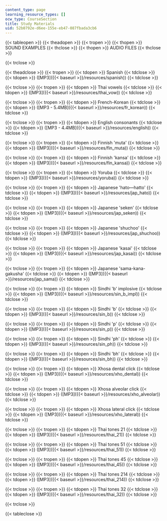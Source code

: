 ```yaml
---
content_type: page
learning_resource_types: []
ocw_type: CourseSection
title: Study Materials
uid: 52b0792e-d6ee-155e-eb47-087fbada3cb6
---
```


{{< tableopen >}}
{{< theadopen >}}
{{< tropen >}}
{{< thopen >}}
SOUND EXAMPLES
{{< thclose >}}
{{< thopen >}}
AUDIO FILES
{{< thclose >}}

{{< trclose >}}

{{< theadclose >}}
{{< tropen >}}
{{< tdopen >}}
Spanish
{{< tdclose >}}
{{< tdopen >}}
([MP3]({{< baseurl >}}/resources/spanish))
{{< tdclose >}}

{{< trclose >}}
{{< tropen >}}
{{< tdopen >}}
Thai vowels
{{< tdclose >}}
{{< tdopen >}}
([MP3]({{< baseurl >}}/resources/thai_vow))
{{< tdclose >}}

{{< trclose >}}
{{< tropen >}}
{{< tdopen >}}
French-Korean
{{< tdclose >}}
{{< tdopen >}}
([MP3 - 5.4MB]({{< baseurl >}}/resources/fr_korean))
{{< tdclose >}}

{{< trclose >}}
{{< tropen >}}
{{< tdopen >}}
English consonants
{{< tdclose >}}
{{< tdopen >}}
([MP3 - 4.4MB]({{< baseurl >}}/resources/english))
{{< tdclose >}}

{{< trclose >}}
{{< tropen >}}
{{< tdopen >}}
Finnish 'muta'
{{< tdclose >}}
{{< tdopen >}}
([MP3]({{< baseurl >}}/resources/fin_muta))
{{< tdclose >}}

{{< trclose >}}
{{< tropen >}}
{{< tdopen >}}
Finnish 'kansa'
{{< tdclose >}}
{{< tdopen >}}
([MP3]({{< baseurl >}}/resources/fin_kansa))
{{< tdclose >}}

{{< trclose >}}
{{< tropen >}}
{{< tdopen >}}
Yoruba
{{< tdclose >}}
{{< tdopen >}}
([MP3]({{< baseurl >}}/resources/yoruba))
{{< tdclose >}}

{{< trclose >}}
{{< tropen >}}
{{< tdopen >}}
Japanese 'hato—hatto'
{{< tdclose >}}
{{< tdopen >}}
([MP3]({{< baseurl >}}/resources/jap_hato))
{{< tdclose >}}

{{< trclose >}}
{{< tropen >}}
{{< tdopen >}}
Japanese 'seken'
{{< tdclose >}}
{{< tdopen >}}
([MP3]({{< baseurl >}}/resources/jap_seken))
{{< tdclose >}}

{{< trclose >}}
{{< tropen >}}
{{< tdopen >}}
Japanese 'shuchoo'
{{< tdclose >}}
{{< tdopen >}}
([MP3]({{< baseurl >}}/resources/jap_shuchoo))
{{< tdclose >}}

{{< trclose >}}
{{< tropen >}}
{{< tdopen >}}
Japanese 'kasai'
{{< tdclose >}}
{{< tdopen >}}
([MP3]({{< baseurl >}}/resources/jap_kasai))
{{< tdclose >}}

{{< trclose >}}
{{< tropen >}}
{{< tdopen >}}
Japanese 'sama-kana-gakusha'
{{< tdclose >}}
{{< tdopen >}}
([MP3]({{< baseurl >}}/resources/jap_sama))
{{< tdclose >}}

{{< trclose >}}
{{< tropen >}}
{{< tdopen >}}
Sindhi 'b' implosive
{{< tdclose >}}
{{< tdopen >}}
([MP3]({{< baseurl >}}/resources/sin_b_impl))
{{< tdclose >}}

{{< trclose >}}
{{< tropen >}}
{{< tdopen >}}
Sindhi 'b'
{{< tdclose >}}
{{< tdopen >}}
([MP3]({{< baseurl >}}/resources/sin_b))
{{< tdclose >}}

{{< trclose >}}
{{< tropen >}}
{{< tdopen >}}
Sindhi 'p'
{{< tdclose >}}
{{< tdopen >}}
([MP3]({{< baseurl >}}/resources/sin_p))
{{< tdclose >}}

{{< trclose >}}
{{< tropen >}}
{{< tdopen >}}
Sindhi 'ph'
{{< tdclose >}}
{{< tdopen >}}
([MP3]({{< baseurl >}}/resources/sin_ph))
{{< tdclose >}}

{{< trclose >}}
{{< tropen >}}
{{< tdopen >}}
Sindhi 'bh'
{{< tdclose >}}
{{< tdopen >}}
([MP3]({{< baseurl >}}/resources/sin_bh))
{{< tdclose >}}

{{< trclose >}}
{{< tropen >}}
{{< tdopen >}}
Xhosa dental click
{{< tdclose >}}
{{< tdopen >}}
([MP3]({{< baseurl >}}/resources/xho_dental))
{{< tdclose >}}

{{< trclose >}}
{{< tropen >}}
{{< tdopen >}}
Xhosa alveolar click
{{< tdclose >}}
{{< tdopen >}}
([MP3]({{< baseurl >}}/resources/xho_alveolar))
{{< tdclose >}}

{{< trclose >}}
{{< tropen >}}
{{< tdopen >}}
Xhosa lateral click
{{< tdclose >}}
{{< tdopen >}}
([MP3]({{< baseurl >}}/resources/xho_lateral))
{{< tdclose >}}

{{< trclose >}}
{{< tropen >}}
{{< tdopen >}}
Thai tones 21
{{< tdclose >}}
{{< tdopen >}}
([MP3]({{< baseurl >}}/resources/thai_21))
{{< tdclose >}}

{{< trclose >}}
{{< tropen >}}
{{< tdopen >}}
Thai tones 51
{{< tdclose >}}
{{< tdopen >}}
([MP3]({{< baseurl >}}/resources/thai_51))
{{< tdclose >}}

{{< trclose >}}
{{< tropen >}}
{{< tdopen >}}
Thai tones 45
{{< tdclose >}}
{{< tdopen >}}
([MP3]({{< baseurl >}}/resources/thai_45))
{{< tdclose >}}

{{< trclose >}}
{{< tropen >}}
{{< tdopen >}}
Thai tones 214
{{< tdclose >}}
{{< tdopen >}}
([MP3]({{< baseurl >}}/resources/thai_214))
{{< tdclose >}}

{{< trclose >}}
{{< tropen >}}
{{< tdopen >}}
Thai tones 32
{{< tdclose >}}
{{< tdopen >}}
([MP3]({{< baseurl >}}/resources/thai_32))
{{< tdclose >}}

{{< trclose >}}

{{< tableclose >}}